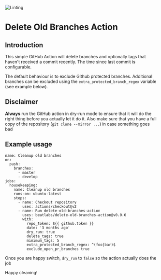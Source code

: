 ![Linting](https://github.com/beatlabs/delete-old-branches-action/workflows/Linting/badge.svg)
# Delete Old Branches Action

## Introduction
This simple GitHub Action will delete branches and optionally tags that haven't received a commit recently. The time since last commit is configurable.

The default behaviour is to exclude Github protected branches. Additional branches can be excluded using the `extra_protected_branch_regex` variable (see example below).

## Disclaimer
**Always** run the GitHub action in dry-run mode to ensure that it will do the right thing before you actually let it do it. Also make sure that you have a full copy of the repository (`git clone --mirror ...`) in case something goes bad

## Example usage

```
name: Cleanup old branches
on:
  push:
    branches:
      - master
      - develop
jobs:
  housekeeping:
    name: Cleanup old branches
    runs-on: ubuntu-latest
    steps:
      - name: Checkout repository
        uses: actions/checkout@v2
      - name: Run delete-old-branches-action
        uses: beatlabs/delete-old-branches-action@v0.0.6
        with:
          repo_token: ${{ github.token }}
          date: '3 months ago'
          dry_run: true
          delete_tags: true
          minimum_tags: 5
          extra_protected_branch_regex: ^(foo|bar)$
          exclude_open_pr_branches true
```
Once you are happy switch, `dry_run` to `false` so the action actually does the job

Happy cleaning!

